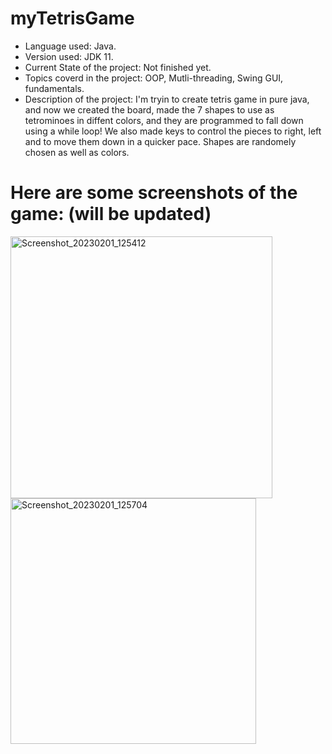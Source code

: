 # myTetrisGame
*  Language used: Java.
*  Version used: JDK 11.
*  Current State of the project: Not finished yet.
*  Topics coverd in the project: OOP, Mutli-threading, Swing GUI, fundamentals.
*  Description of the project:
I'm tryin to create tetris game in pure java, and now we created the board, made the 7 shapes to use as tetrominoes in diffent colors, and they are programmed to fall down using a while loop! We also made keys to control the pieces to right, left and to move them down in a quicker pace. Shapes are randomely chosen as well as colors.





# Here are some screenshots of the game: (will be updated)


<img width="419" alt="Screenshot_20230201_125412" src="https://user-images.githubusercontent.com/40544694/216036159-eb540a16-0cf0-40bd-b6f7-c67da6f0e395.png">

<img width="393" alt="Screenshot_20230201_125704" src="https://user-images.githubusercontent.com/40544694/216036307-ba6f13ac-58ad-439e-b27e-c0ad1f50d78d.png">




